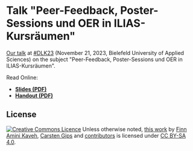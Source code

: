 # Talk "Peer-Feedback, Poster-Sessions und OER in ILIAS-Kursräumen"

[Our talk](https://conference.hsbi.de/goto.php?target=grp_606&client_id=conferencefhbielefeld) at [#DLK23](https://conference.hsbi.de/) (November 21, 2023, Bielefeld University of Applied Sciences) on the subject "Peer-Feedback, Poster-Sessions und OER in ILIAS-Kursräumen".

Read Online:

-   [**Slides (PDF)**](https://github.com/cagix/dlk23/blob/_slides/peer-feedback_slides.pdf)
-   [**Handout (PDF)**](https://github.com/cagix/dlk23/blob/_handout/peer-feedback_handout.pdf)


## License

<!-- https://creativecommons.org/choose/ -->
<a rel="license" href="https://creativecommons.org/licenses/by-sa/4.0/"><img alt="Creative Commons Licence" style="border-width:0;margin:0;display:inline;" src="https://i.creativecommons.org/l/by-sa/4.0/80x15.png" /></a>
Unless otherwise noted, <a href="https://github.com/cagix/dlk23">this work</a> by <a xmlns:cc="https://creativecommons.org/ns#" href="https://github.com/FinnAmini" property="cc:attributionName" rel="cc:attributionURL">Finn Amini Kaveh</a>, <a xmlns:cc="https://creativecommons.org/ns#" href="https://github.com/cagix" property="cc:attributionName" rel="cc:attributionURL">Carsten Gips</a> and <a href="https://github.com/cagix/dlk23/graphs/contributors">contributors</a> is licensed under <a rel="license" href="https://github.com/cagix/dlk23/blob/master/LICENSE.md">CC BY-SA 4.0</a>.
